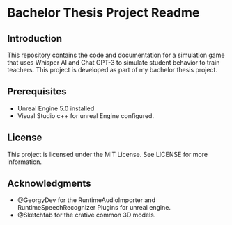 # Bachelor Thesis Project Readme
## Introduction
This repository contains the code and documentation for a simulation game that uses Whisper AI and Chat GPT-3 to simulate student behavior to train teachers. This project is developed as part of my bachelor thesis project.

## Prerequisites
* Unreal Engine 5.0 installed
* Visual Studio c++ for unreal Engine configured. 

## License
This project is licensed under the MIT License. See LICENSE for more information.

## Acknowledgments
* @GeorgyDev for the RuntimeAudioImporter and RuntimeSpeechRecognizer Plugins for unreal engine.
* @Sketchfab for the crative common 3D models. 
